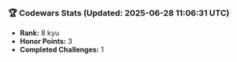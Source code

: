 ### 🏆 Codewars Stats (Updated: 2025-06-28 11:06:31 UTC)

- **Rank:** 8 kyu
- **Honor Points:** 3
- **Completed Challenges:** 1
